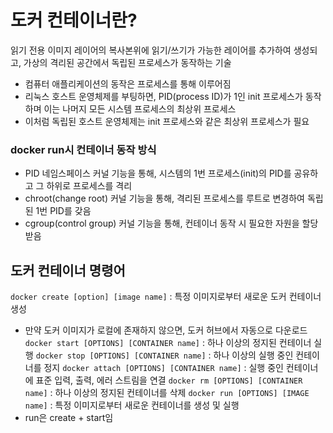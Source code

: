 # 도커 컨테이너란?
읽기 전용 이미지 레이어의 복사본위에 읽기/쓰기가 가능한 레이어를 추가하여 생성되고, 가상의 격리된 공간에서 독립된 프로세스가 동작하는 기술

- 컴퓨터 애플리케이션의 동작은 프로세스를 통해 이루어짐 
-  리눅스 호스트 운영체제를 부팅하면, PID(process ID)가 1인 init 프로세스가 동작하며 이는 나머지 모든 시스템 프로세스의 최상위 프로세스 
- 이처럼 독립된 호스트 운영체제는 init 프로세스와 같은 최상위 프로세스가 필요

### docker run시 컨테이너 동작 방식
- PID 네임스페이스 커널 기능을 통해, 시스템의 1번 프로세스(init)의 PID를 공유하고 그 하위로 프로세스를 격리 
-  chroot(change root) 커널 기능을 통해, 격리된 프로세스를 루트로 변경하여 독립된 1번 PID를 갖음 
-  cgroup(control group) 커널 기능을 통해, 컨테이너 동작 시 필요한 자원을 할당 받음

## 도커 컨테이너 명령어
`docker create [option] [image name]` : 특정 이미지로부터 새로운 도커 컨테이너 생성
- 만약 도커 이미지가 로컬에 존재하지 않으면, 도커 허브에서 자동으로 다운로드
`docker start [OPTIONS] [CONTAINER name]` : 하나 이상의 정지된 컨테이너 실행
`docker stop [OPTIONS] [CONTAINER name]` : 하나 이상의 실행 중인 컨테이너를 정지
`docker attach [OPTIONS] [CONTAINER name]` : 실행 중인 컨테이너에 표준 입력, 출력, 에러 스트림을 연결
`docker rm [OPTIONS] [CONTAINER name]` : 하나 이상의 정지된 컨테이너를 삭제
`docker run [OPTIONS] [IMAGE name]` : 특정 이미지로부터 새로운 컨테이너를 생성 및 실행
- run은 create + start임
